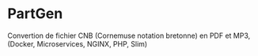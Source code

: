 # PartGen
Convertion de fichier CNB (Cornemuse notation bretonne) en PDF et MP3, (Docker, Microservices, NGINX, PHP, Slim)

